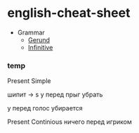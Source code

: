 # english-cheat-sheet


- Grammar
  - [Gerund](gerunde.md)
  - [Infinitive](infinitive.md)


### temp 


Present Simple 

шипит -> s
y перед прыг убрать 

у перед голос убирается

Present Continious
ничего перед игриком

